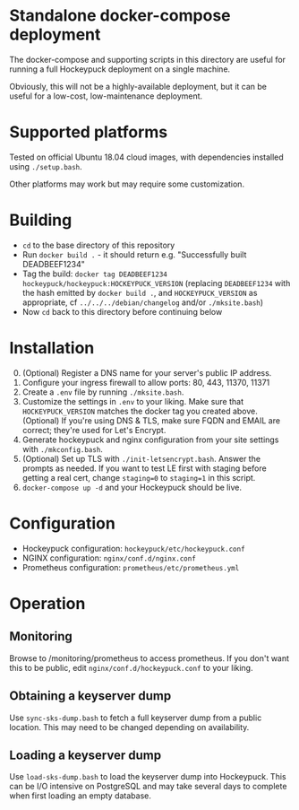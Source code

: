# Standalone docker-compose deployment

The docker-compose and supporting scripts in this directory are useful for
running a full Hockeypuck deployment on a single machine.

Obviously, this will not be a highly-available deployment, but it can be useful
for a low-cost, low-maintenance deployment.

# Supported platforms

Tested on official Ubuntu 18.04 cloud images, with dependencies installed using
`./setup.bash`.

Other platforms may work but may require some customization.

# Building

* `cd` to the base directory of this repository
* Run `docker build .` - it should return e.g. "Successfully built DEADBEEF1234"
* Tag the build: `docker tag DEADBEEF1234 hockeypuck/hockeypuck:HOCKEYPUCK_VERSION`
  (replacing `DEADBEEF1234` with the hash emitted by `docker build .`,
  and `HOCKEYPUCK_VERSION` as appropriate, cf `../../../debian/changelog` and/or `./mksite.bash`)
* Now `cd` back to this directory before continuing below

# Installation

0. (Optional) Register a DNS name for your server's public IP address.
1. Configure your ingress firewall to allow ports: 80, 443, 11370, 11371
2. Create a `.env` file by running `./mksite.bash`.
3. Customize the settings in `.env` to your liking.
   Make sure that `HOCKEYPUCK_VERSION` matches the docker tag you created above.
   (Optional) If you're using DNS & TLS, make sure FQDN and EMAIL are correct;
   they're used for Let's Encrypt.
4. Generate hockeypuck and nginx configuration from your site settings with
   `./mkconfig.bash`.
5. (Optional) Set up TLS with `./init-letsencrypt.bash`. Answer the prompts as
   needed. If you want to test LE first with staging before getting a real
   cert, change `staging=0` to `staging=1` in this script.
6. `docker-compose up -d` and your Hockeypuck should be live.

# Configuration

* Hockeypuck configuration: `hockeypuck/etc/hockeypuck.conf`
* NGINX configuration: `nginx/conf.d/nginx.conf`
* Prometheus configuration: `prometheus/etc/prometheus.yml`

# Operation

## Monitoring

Browse to /monitoring/prometheus to access prometheus. If you don't want this
to be public, edit `nginx/conf.d/hockeypuck.conf` to your liking.

## Obtaining a keyserver dump

Use `sync-sks-dump.bash` to fetch a full keyserver dump from a public location.
This may need to be changed depending on availability.

## Loading a keyserver dump

Use `load-sks-dump.bash` to load the keyserver dump into Hockeypuck. This can
be I/O intensive on PostgreSQL and may take several days to complete when
first loading an empty database.

